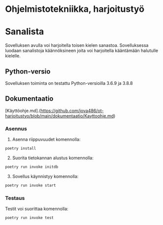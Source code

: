 # Ohjelmistotekniikka, harjoitustyö


# Sanalista

Sovelluksen avulla voi harjoitella toisen kielen sanastoa. 
Sovelluksessa luodaan sanalistoja käännöksineen joita voi harjoitella kääntämään halutulle kielelle.

## Python-versio

Sovelluksen toiminta on testattu Python-versioilla 3.6.9 ja 3.8.8



## Dokumentaatio

[Käyttöohje.md].(https://github.com/jova486/ot-harjoitustyo/blob/main/dokumentaatio/Kayttoohje.md)


### Asennus

1. Asenna riippuvuudet komennolla:

```bash
poetry install
```

2. Suorita tietokannan alustus komennolla:

```bash
poetry run invoke initdb
```

3. Sovellus käynnistyy komennolla:

```bash
poetry run invoke start
```

### Testaus

Testit voi suorittaa komennolla:

```bash
poetry run invoke test
```



